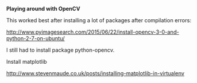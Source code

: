 **Playing around with OpenCV**

This worked best after installing a lot of packages after compilation errors: 

http://www.pyimagesearch.com/2015/06/22/install-opencv-3-0-and-python-2-7-on-ubuntu/

I still had to install package python-opencv.

Install matplotlib

http://www.stevenmaude.co.uk/posts/installing-matplotlib-in-virtualenv
